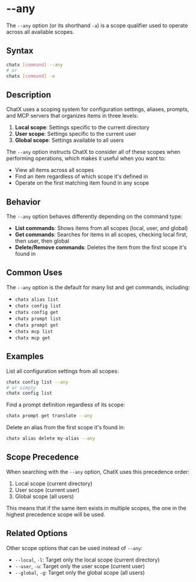 # --any

The `--any` option (or its shorthand `-a`) is a scope qualifier used to operate across all available scopes.

## Syntax

```bash
chatx [command] --any
# or
chatx [command] -a
```

## Description

ChatX uses a scoping system for configuration settings, aliases, prompts, and MCP servers that organizes items in three levels:

1. **Local scope**: Settings specific to the current directory
2. **User scope**: Settings specific to the current user
3. **Global scope**: Settings available to all users

The `--any` option instructs ChatX to consider all of these scopes when performing operations, which makes it useful when you want to:

- View all items across all scopes
- Find an item regardless of which scope it's defined in
- Operate on the first matching item found in any scope

## Behavior

The `--any` option behaves differently depending on the command type:

- **List commands**: Shows items from all scopes (local, user, and global)
- **Get commands**: Searches for items in all scopes, checking local first, then user, then global
- **Delete/Remove commands**: Deletes the item from the first scope it's found in

## Common Uses

The `--any` option is the default for many list and get commands, including:

- `chatx alias list`
- `chatx config list`
- `chatx config get`
- `chatx prompt list`
- `chatx prompt get`
- `chatx mcp list`
- `chatx mcp get`

## Examples

List all configuration settings from all scopes:

```bash
chatx config list --any
# or simply
chatx config list
```

Find a prompt definition regardless of its scope:

```bash
chatx prompt get translate --any
```

Delete an alias from the first scope it's found in:

```bash
chatx alias delete my-alias --any
```

## Scope Precedence

When searching with the `--any` option, ChatX uses this precedence order:

1. Local scope (current directory)
2. User scope (current user)
3. Global scope (all users)

This means that if the same item exists in multiple scopes, the one in the highest precedence scope will be used.

## Related Options

Other scope options that can be used instead of `--any`:

- `--local`, `-l`: Target only the local scope (current directory)
- `--user`, `-u`: Target only the user scope (current user)
- `--global`, `-g`: Target only the global scope (all users)